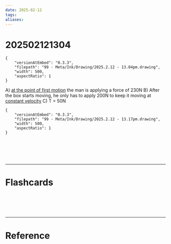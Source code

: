 ```yaml
---
date: 2025-02-12
tags: 
aliases:
---
```

# 202502121304

```handdrawn-ink
{
	"versionAtEmbed": "0.3.3",
	"filepath": "99 - Meta/Ink/Drawing/2025.2.12 - 13.04pm.drawing",
	"width": 500,
	"aspectRatio": 1
}
```

A) <u>at the point of first motion</u> the man is applying a force of 230N
B) After the box starts moving, he only has to apply 200N to keep it moving at <u>constant velocity</u>
C) T = 50N


```handdrawn-ink
{
	"versionAtEmbed": "0.3.3",
	"filepath": "99 - Meta/Ink/Drawing/2025.2.12 - 13.17pm.drawing",
	"width": 500,
	"aspectRatio": 1
}
```



# ‌
---
# Flashcards


# ‌
---
# Reference

